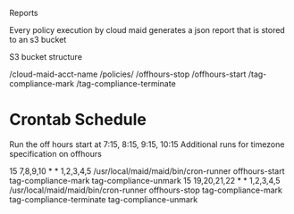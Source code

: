 

Reports


Every policy execution by cloud maid generates a json report that is stored to an s3 bucket


S3 bucket structure

 /cloud-maid-acct-name
    /policies/
      /offhours-stop
      /offhours-start
      /tag-compliance-mark
      /tag-compliance-terminate


# Crontab Schedule


Run the off hours start at 7:15, 8:15, 9:15, 10:15 Additional runs for timezone specification on offhours

15 7,8,9,10 * * 1,2,3,4,5 /usr/local/maid/maid/bin/cron-runner offhours-start tag-compliance-mark tag-compliance-unmark
15 19,20,21,22 * * 1,2,3,4,5 /usr/local/maid/maid/bin/cron-runner offhours-stop tag-compliance-mark tag-compliance-terminate tag-compliance-unmark
